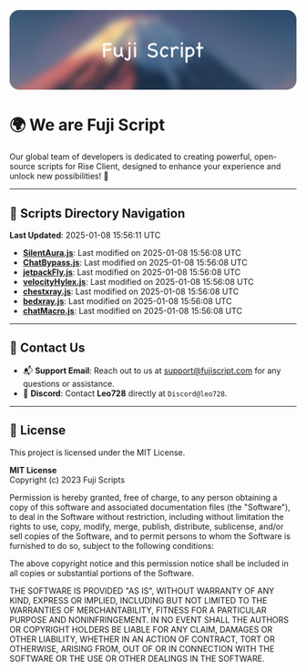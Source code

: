 ![Banner](.github/b.webp)

# 🌍 **We are Fuji Script**

Our global team of developers is dedicated to creating powerful, open-source scripts for Rise Client, designed to enhance your experience and unlock new possibilities! 🌟

---
<!-- SCRIPTS_NAVIGATION_START -->
## 📂 **Scripts Directory Navigation**

**Last Updated**: 2025-01-08 15:56:11 UTC

- **[SilentAura.js](scripts/SilentAura.js)**: Last modified on 2025-01-08 15:56:08 UTC
- **[ChatBypass.js](scripts/ChatBypass.js)**: Last modified on 2025-01-08 15:56:08 UTC
- **[jetpackFly.js](scripts/jetpackFly.js)**: Last modified on 2025-01-08 15:56:08 UTC
- **[velocityHylex.js](scripts/velocityHylex.js)**: Last modified on 2025-01-08 15:56:08 UTC
- **[chestxray.js](scripts/chestxray.js)**: Last modified on 2025-01-08 15:56:08 UTC
- **[bedxray.js](scripts/bedxray.js)**: Last modified on 2025-01-08 15:56:08 UTC
- **[chatMacro.js](scripts/chatMacro.js)**: Last modified on 2025-01-08 15:56:08 UTC

<!-- SCRIPTS_NAVIGATION_END -->

---

## 💬 **Contact Us**  
- 📬 **Support Email**: Reach out to us at [support@fujiscript.com](mailto:support@fujiscript.com) for any questions or assistance.  
- 💬 **Discord**: Contact **Leo728** directly at `Discord@leo728`.

---

## 📜 **License**

This project is licensed under the MIT License.  

**MIT License**  
Copyright (c) 2023 Fuji Scripts  

Permission is hereby granted, free of charge, to any person obtaining a copy of this software and associated documentation files (the "Software"), to deal in the Software without restriction, including without limitation the rights to use, copy, modify, merge, publish, distribute, sublicense, and/or sell copies of the Software, and to permit persons to whom the Software is furnished to do so, subject to the following conditions:  

The above copyright notice and this permission notice shall be included in all copies or substantial portions of the Software.  

THE SOFTWARE IS PROVIDED "AS IS", WITHOUT WARRANTY OF ANY KIND, EXPRESS OR IMPLIED, INCLUDING BUT NOT LIMITED TO THE WARRANTIES OF MERCHANTABILITY, FITNESS FOR A PARTICULAR PURPOSE AND NONINFRINGEMENT. IN NO EVENT SHALL THE AUTHORS OR COPYRIGHT HOLDERS BE LIABLE FOR ANY CLAIM, DAMAGES OR OTHER LIABILITY, WHETHER IN AN ACTION OF CONTRACT, TORT OR OTHERWISE, ARISING FROM, OUT OF OR IN CONNECTION WITH THE SOFTWARE OR THE USE OR OTHER DEALINGS IN THE SOFTWARE.  
